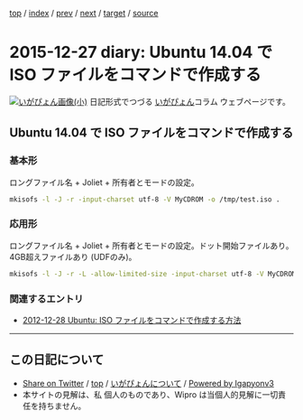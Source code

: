 [top](../index.html) 
 / [index](index.html) 
 / [prev](ig151222.html) 
 / [next](ig151228.html) 
 / [target](http://www.igapyon.jp/igapyon/diary/2015/ig151227.html) 
 / [source](https://github.com/igapyon/diary/blob/master/2015/ig151227.src.md) 

2015-12-27 diary: Ubuntu 14.04 で ISO ファイルをコマンドで作成する
=====================================================================================================
[![いがぴょん画像(小)](http://www.igapyon.jp/igapyon/diary/images/iga200306s.jpg "いがぴょん")](http://www.igapyon.jp/igapyon/diary/memo/memoigapyon.html) 日記形式でつづる [いがぴょん](http://www.igapyon.jp/igapyon/diary/memo/memoigapyon.html)コラム ウェブページです。

## Ubuntu 14.04 で ISO ファイルをコマンドで作成する


### 基本形

ロングファイル名 + Joliet + 所有者とモードの設定。

```sh
mkisofs -l -J -r -input-charset utf-8 -V MyCDROM -o /tmp/test.iso .
```



### 応用形

ロングファイル名 + Joliet + 所有者とモードの設定。ドット開始ファイルあり。4GB超えファイルあり (UDFのみ)。

```sh
mkisofs -l -J -r -L -allow-limited-size -input-charset utf-8 -V MyCDROM -o /tmp/test.iso .
```



### 関連するエントリ


* [2012-12-28 Ubuntu: ISO ファイルをコマンドで作成する方法](https://igapyon.github.io/diary/2012/ig121228.html)


----------------------------------------------------------------------------------------------------

## この日記について

* [Share on Twitter](https://twitter.com/intent/tweet?hashtags=igapyon%2Cdiary%2C%E3%81%84%E3%81%8C%E3%81%B4%E3%82%87%E3%82%93&text=Ubuntu+14.04+%E3%81%A7+ISO+%E3%83%95%E3%82%A1%E3%82%A4%E3%83%AB%E3%82%92%E3%82%B3%E3%83%9E%E3%83%B3%E3%83%89%E3%81%A7%E4%BD%9C%E6%88%90%E3%81%99%E3%82%8B&url=http%3A%2F%2Fwww.igapyon.jp%2Figapyon%2Fdiary%2F2015%2Fig151227.html) / [top](../index.html) / [いがぴょんについて](http://www.igapyon.jp/igapyon/diary/memo/memoigapyon.html) / [Powered by Igapyonv3](https://github.com/igapyon/igapyonv3)
* 本サイトの見解は、私 個人のものであり、Wipro は当個人的見解に一切責任を持ちません。 
